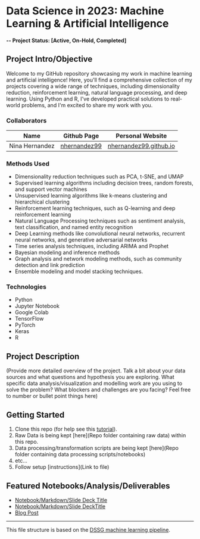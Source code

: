 # Data Science in 2023: Machine Learning & Artificial Intelligence

#### -- Project Status: [Active, On-Hold, Completed]

## Project Intro/Objective
Welcome to my GitHub repository showcasing my work in machine learning and artificial intelligence! Here, you'll find a comprehensive collection of my projects covering a wide range of techniques, including dimensionality reduction, reinforcement learning, natural language processing, and deep learning. Using Python and R, I've developed practical solutions to real-world problems, and I'm excited to share my work with you.

### Collaborators
|Name     |  Github Page   |  Personal Website  |
|---------|-----------------|--------------------|
|Nina Hernandez | [nhernandez99](https://github.com/nhernandez99)| [nhernandez99.github.io](https://nhernandez99.github.io/)  |

### Methods Used
* Dimensionality reduction techniques such as PCA, t-SNE, and UMAP
* Supervised learning algorithms including decision trees, random forests, and support vector machines
* Unsupervised learning algorithms like k-means clustering and hierarchical clustering
* Reinforcement learning techniques, such as Q-learning and deep reinforcement learning
* Natural Language Processing techniques such as sentiment analysis, text classification, and named entity recognition
* Deep Learning methods like convolutional neural networks, recurrent neural networks, and generative adversarial networks
* Time series analysis techniques, including ARIMA and Prophet
* Bayesian modeling and inference methods
* Graph analysis and network modeling methods, such as community detection and link prediction
* Ensemble modeling and model stacking techniques.

### Technologies
* Python
* Jupyter Notebook
* Google Colab
* TensorFlow
* PyTorch
* Keras
* R

## Project Description
(Provide more detailed overview of the project.  Talk a bit about your data sources and what questions and hypothesis you are exploring. What specific data analysis/visualization and modelling work are you using to solve the problem? What blockers and challenges are you facing?  Feel free to number or bullet point things here)


## Getting Started

1. Clone this repo (for help see this [tutorial](https://help.github.com/articles/cloning-a-repository/)).
2. Raw Data is being kept [here](Repo folder containing raw data) within this repo.
3. Data processing/transformation scripts are being kept [here](Repo folder containing data processing scripts/notebooks)
4. etc...
5. Follow setup [instructions](Link to file)

## Featured Notebooks/Analysis/Deliverables
* [Notebook/Markdown/Slide Deck Title](#)
* [Notebook/Markdown/Slide DeckTitle](#)
* [Blog Post](#)

---

This file structure is based on the [DSSG machine learning pipeline](https://github.com/dssg/hitchhikers-guide/tree/master/sources/curriculum/0_before_you_start/pipelines-and-project-workflow).
